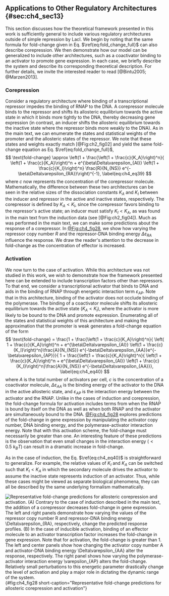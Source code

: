 ## Applications to Other Regulatory Architectures {#sec:ch4_sec13}

This section discusses how the theoretical framework presented in this work is
sufficiently general to include various regulatory architectures outside of
simple repression by LacI. We begin by noting that the same formula for
fold-change given in Eq. $\ref{eq:fold_change_full}$ can also describe
corepression. We then demonstrate how our model can be generalized to include
other architectures, such as a coactivator binding to an activator to promote
gene expression. In each case, we briefly describe the system and describe its
corresponding theoretical description. For further details, we invite the
interested reader to read [@Bintu2005; @Marzen2013].

### Corepression

Consider a regulatory architecture where binding of a transcriptional repressor
impedes the binding of RNAP to the DNA. A corepressor molecule binds to the
repressor and shifts its allosteric equilibrium towards the active state in
which it binds more tightly to the DNA, thereby decreasing gene expression (in
contrast, an inducer shifts the allosteric equilibrium towards the inactive
state where the repressor binds more weakly to the DNA). As in the main text, we
can enumerate the states and statistical weights of the promoter and the
allosteric states of the repressor. We note that these states and weights
exactly match [@Fig:ch2_fig02] and yield the same fold-change equation as Eq.
$\ref{eq:fold_change_full}$, 
$$
\text{fold-change} \approx 
\left(1 + \frac{\left(1 + \frac{c}{K_A}\right)^n}{
\left(1 + \frac{c}{K_A}\right)^n + e^{\beta\Delta\varepsilon_{AI}}
\left(1 + \frac{c}{K_I}\right)^n} \frac{R}{N_{NS}}
e^{-\beta\Delta\varepsilon_{RA}}\right)^{-1},
\label{eq:ch4_eq39}
$$
where $c$ now represents the concentration of the corepressor molecule.
Mathematically, the difference between these two architectures can be seen in
the relative sizes of the dissociation constants $K_A$ and $K_I$ between the
inducer and repressor in the active and inactive states, respectively. The
corepressor is defined by $K_A < K_I$, since the corepressor favors binding to
the repressor's active state; an inducer must satisfy $K_I < K_A$, as was found
in the main text from the induction data (see [@Fig:ch2_fig04]). Much as was
performed in the main text, we can make some predictions about the response of a
corepressor. In [@Fig:ch4_fig28](A), we show how varying the repressor copy
number $R$ and the repressor-DNA binding energy $\Delta\varepsilon_{RA}$
influence the response. We draw the reader's attention to the decrease in
fold-change as the concentration of effector is increased.

### Activation

We now turn to the case of activation. While this architecture was not studied
in this work, we wish to demonstrate how the framework presented here can be
extended to include transcription factors other than repressors. To that end, we
consider a transcriptional activator that binds to DNA and aids in the binding
of RNAP through energetic interaction term $\varepsilon_{AP}$. Note that in this
architecture, binding of the activator does not occlude binding of the
polymerase. The binding of a coactivator molecule shifts its allosteric equilibrium
towards the active state ($K_A < K_I$), where the activator is more likely to be
bound to the DNA and promote expression. Enumerating all of the states and
statistical weights of this architecture and making the approximation that the
promoter is weak generates a fold-change equation of the form 
$$
\text{fold-change} = 
\frac{1 + \frac{\left(1 + \frac{c}{K_A}\right)^n}{
\left( 1 + \frac{c}{K_A}\right)^n + e^{\beta\Delta\varepsilon_{AI}}
\left(1 + \frac{c}{K_I}\right)^n}\frac{A}{N_{NS}}
e^{-\beta\Delta\varepsilon_{AA}}e^{-\beta\varepsilon_{AP}}}{
1 + \frac{\left(1 + \frac{c}{K_A}\right)^n}{
\left(1 + \frac{c}{K_A}\right)^n + e^{\beta\Delta\varepsilon_{AI}}
\left(1 + \frac{c}{K_I}\right)^n}\frac{A}{N_{NS}}
e^{-\beta\Delta\varepsilon_{AA}}},
\label{eq:ch4_eq40}
$$
where $A$ is the total number of activators per cell, $c$ is the concentration
of a coactivator molecule, $\Delta\varepsilon_{AA}$ is the binding energy of the
activator to the DNA in the active allosteric state, and $\varepsilon_{AP}$ is
the interaction energy between the activator and the RNAP. Unlike in the cases
of induction and corepression, the fold-change formula for activation includes
terms from when the RNAP is bound by itself on the DNA as well as when both RNAP
and the activator are simultaneously bound to the DNA. [@Fig:ch4_fig28](B)
explores predictions of the fold-change in gene expression by manipulating the
activator copy number, DNA binding energy, and the polymerase-activator
interaction energy. Note that with this activation scheme, the fold-change must
necessarily be greater than one. An interesting feature of these predictions is
the observation that even small changes in the interaction energy ($< 0.5~k_BT$)
can result in a dramatic increase in fold-change.

As in the case of induction, the Eq. $\ref{eq:ch4_eq40}$ is straightforward to
generalize. For example, the relative values of $K_I$ and $K_A$ can be switched
such that $K_I < K_A$ in which the secondary molecule drives the activator to
assume the inactive state represents induction of an activator. Thus, while
these cases might be viewed as separate biological phenomena, they can all be
described by the same underlying formalism mathematically.

![**Representative fold-change predictions for allosteric corepression and
activation.** (A) Contrary to the case of induction described in the main text,
the addition of a corepressor decreases fold-change in gene expression. The left
and right panels demonstrate how varying the values of the repressor copy number
$R$ and repressor-DNA binding energy $\Delta\varepsilon_{RA}$, respectively,
change the predicted response profiles. (B) In the case of inducible activation,
binding of an effector molecule to an activator transcription factor increases
the fold-change in gene expression. Note that for activation, the fold-change is
greater than 1. The left and center panels show how changing the activator copy
number $A$ and activator-DNA binding energy $\Delta\varepsilon_{AA}$ alter the
response, respectively. The right panel shows how varying the
polymerase-activator interaction energy $\varepsilon_{AP}$ alters the
fold-change. Relatively small perturbations to this energetic parameter
drastically change the level of activation and play a major role in dictating
the dynamic range of the system.](ch4_fig28){#fig:ch4_fig28
short-caption="Representative fold-change predictions for allosteric
corepression and activation"}

